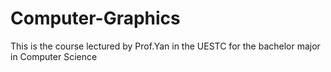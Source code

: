 # Computer-Graphics
This is the course lectured by Prof.Yan in the UESTC for the bachelor major in Computer Science
